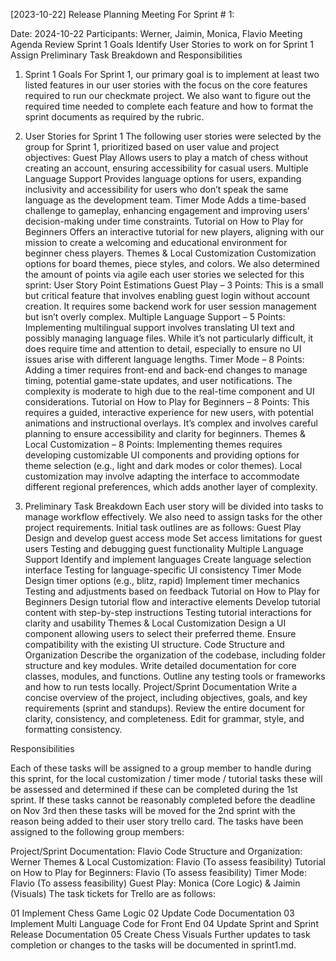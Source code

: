 [2023-10-22] Release Planning Meeting For Sprint # 1:

Date: 2024-10-22
Participants: Werner, Jaimin, Monica, Flavio
Meeting Agenda
Review Sprint 1 Goals
Identify User Stories to work on for Sprint 1
Assign Preliminary Task Breakdown and Responsibilities

1. Sprint 1 Goals
For Sprint 1, our primary goal is to implement at least two listed features in our user stories with the focus on the core features required to run our checkmate project. We also want to figure out the required time needed to complete each feature and how to format the sprint documents as required by the rubric. 

2. User Stories for Sprint 1
The following user stories were selected by the group for Sprint 1, prioritized based on user value and project objectives:
Guest Play
Allows users to play a match of chess without creating an account, ensuring accessibility for casual users.
Multiple Language Support
Provides language options for users, expanding inclusivity and accessibility for users who don’t speak the same language as the development team.
Timer Mode
Adds a time-based challenge to gameplay, enhancing engagement and improving users’ decision-making under time constraints.
Tutorial on How to Play for Beginners
Offers an interactive tutorial for new players, aligning with our mission to create a welcoming and educational environment for beginner chess players.
Themes & Local Customization
Customization options for board themes, piece styles, and colors.
We also determined the amount of points via agile each user stories we selected for this sprint: 
User Story Point Estimations
Guest Play – 3 Points: This is a small but critical feature that involves enabling guest login without account creation. It requires some backend work for user session management but isn’t overly complex.
Multiple Language Support – 5 Points: Implementing multilingual support involves translating UI text and possibly managing language files. While it’s not particularly difficult, it does require time and attention to detail, especially to ensure no UI issues arise with different language lengths.
Timer Mode – 8 Points: Adding a timer requires front-end and back-end changes to manage timing, potential game-state updates, and user notifications. The complexity is moderate to high due to the real-time component and UI considerations.
Tutorial on How to Play for Beginners – 8 Points: This requires a guided, interactive experience for new users, with potential animations and instructional overlays. It’s complex and involves careful planning to ensure accessibility and clarity for beginners.
Themes & Local Customization – 8 Points: Implementing themes requires developing customizable UI components and providing options for theme selection (e.g., light and dark modes or color themes). Local customization may involve adapting the interface to accommodate different regional preferences, which adds another layer of complexity.

3. Preliminary Task Breakdown
Each user story will be divided into tasks to manage workflow effectively. We also need to assign tasks for the other project requirements. Initial task outlines are as follows:
Guest Play
Design and develop guest access mode
Set access limitations for guest users
Testing and debugging guest functionality
Multiple Language Support
Identify and implement languages
Create language selection interface
Testing for language-specific UI consistency
Timer Mode
Design timer options (e.g., blitz, rapid)
Implement timer mechanics
Testing and adjustments based on feedback
Tutorial on How to Play for Beginners
Design tutorial flow and interactive elements
Develop tutorial content with step-by-step instructions
Testing tutorial interactions for clarity and usability
Themes & Local Customization 
Design a UI component allowing users to select their preferred theme.
Ensure compatibility with the existing UI structure.
Code Structure and Organization
Describe the organization of the codebase, including folder structure and key modules.
Write detailed documentation for core classes, modules, and functions.
Outline any testing tools or frameworks and how to run tests locally.
Project/Sprint Documentation
Write a concise overview of the project, including objectives, goals, and key requirements (sprint and standups). 
Review the entire document for clarity, consistency, and completeness.
Edit for grammar, style, and formatting consistency.

Responsibilities 

Each of these tasks will be assigned to a group member to handle during this sprint, for the local customization / timer mode / tutorial tasks these will be assessed and determined if these can be completed during the 1st sprint. If these tasks cannot be reasonably completed before the deadline on Nov 3rd then these tasks will be moved for the 2nd sprint with the reason being added to their user story trello card. The tasks have been assigned to the following group members:

Project/Sprint Documentation: Flavio
Code Structure and Organization: Werner
Themes & Local Customization: Flavio (To assess feasibility) 
Tutorial on How to Play for Beginners: Flavio (To assess feasibility) 
Timer Mode: Flavio (To assess feasibility) 
Guest Play: Monica (Core Logic) & Jaimin (Visuals)
The task tickets for Trello are as follows: 


01 Implement Chess Game Logic 
02 Update Code Documentation
03 Implement Multi Language Code for Front End
04 Update Sprint and Sprint Release Documentation
05 Create Chess Visuals
Further updates to task completion or changes to the tasks will be documented in sprint1.md. 
